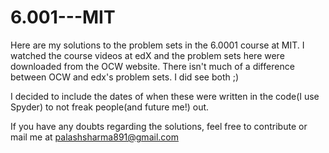 # 6.001---MIT
Here are my solutions to the problem sets in the 6.0001 course at MIT. I watched the course videos at edX and the problem sets here were downloaded from the OCW website. There isn't much of a difference between OCW and edx's problem sets. I did see both ;) 

I decided to include the dates of when these were written in the code(I use Spyder) to not freak people(and future me!) out.

If you have any doubts regarding the solutions, feel free to contribute or mail me at palashsharma891@gmail.com
